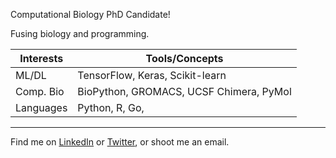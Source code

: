 Computational Biology PhD Candidate!

Fusing biology and programming.

| Interests    | Tools/Concepts                              |
|--------------|---------------------------------------------|
| ML/DL        | TensorFlow, Keras, Scikit-learn             |
| Comp. Bio    | BioPython, GROMACS, UCSF Chimera, PyMol     |
| Languages    | Python, R, Go,                              |

---

Find me on [LinkedIn](https://www.linkedin.com/in/shashank-pritam/) or [Twitter](https://twitter.com/fan_of_gpu), or shoot me an email.

<!--
shashankpritam/shashankpritam is a ✨ special ✨ repository because its `README.md` (this file) appears on your GitHub profile.
You can click the Preview link to take a look at your changes.
-->
